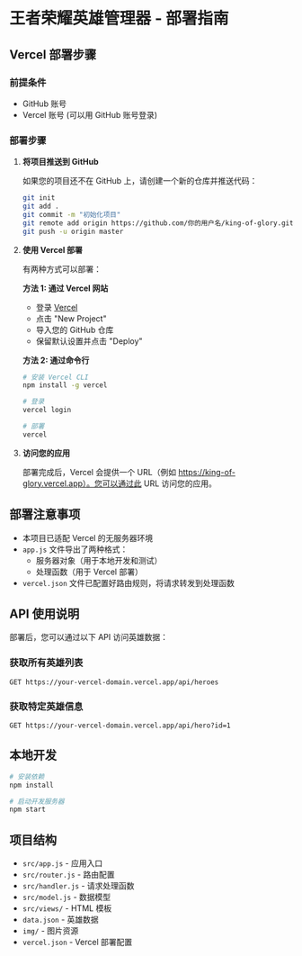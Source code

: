 # 王者荣耀英雄管理器 - 部署指南

## Vercel 部署步骤

### 前提条件

- GitHub 账号
- Vercel 账号 (可以用 GitHub 账号登录)

### 部署步骤

1. **将项目推送到 GitHub**

   如果您的项目还不在 GitHub 上，请创建一个新的仓库并推送代码：

   ```bash
   git init
   git add .
   git commit -m "初始化项目"
   git remote add origin https://github.com/你的用户名/king-of-glory.git
   git push -u origin master
   ```

2. **使用 Vercel 部署**

   有两种方式可以部署：

   **方法 1: 通过 Vercel 网站**

   - 登录 [Vercel](https://vercel.com/)
   - 点击 "New Project"
   - 导入您的 GitHub 仓库
   - 保留默认设置并点击 "Deploy"

   **方法 2: 通过命令行**

   ```bash
   # 安装 Vercel CLI
   npm install -g vercel

   # 登录
   vercel login

   # 部署
   vercel
   ```

3. **访问您的应用**

   部署完成后，Vercel 会提供一个 URL（例如 https://king-of-glory.vercel.app）。您可以通过此 URL 访问您的应用。

## 部署注意事项

- 本项目已适配 Vercel 的无服务器环境
- `app.js` 文件导出了两种格式：
  - 服务器对象（用于本地开发和测试）
  - 处理函数（用于 Vercel 部署）
- `vercel.json` 文件已配置好路由规则，将请求转发到处理函数

## API 使用说明

部署后，您可以通过以下 API 访问英雄数据：

### 获取所有英雄列表

```
GET https://your-vercel-domain.vercel.app/api/heroes
```

### 获取特定英雄信息

```
GET https://your-vercel-domain.vercel.app/api/hero?id=1
```

## 本地开发

```bash
# 安装依赖
npm install

# 启动开发服务器
npm start
```

## 项目结构

- `src/app.js` - 应用入口
- `src/router.js` - 路由配置
- `src/handler.js` - 请求处理函数
- `src/model.js` - 数据模型
- `src/views/` - HTML 模板
- `data.json` - 英雄数据
- `img/` - 图片资源
- `vercel.json` - Vercel 部署配置
